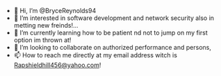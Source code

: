 - 👋 Hi, I’m @BryceReynolds94
- 👀 I’m interested in software development and network security also in metting new freinds!...
- 🌱 I’m currently learning how to be patient nd not to jump on my first option im thrown at!
- 💞️ I’m looking to collaborate on authorized performance and persons,
- 📫 How to reach me directly at my email address witch is Rapshieldhill456@yahoo.com!

<!---
BryceReynolds94/BryceReynolds94 is a ✨ special PROJECT ✨ AND Repository because its `README.md` (this file) appears on your GitHub profile.
You can click the Preview link to take a look at your changes.
--->
